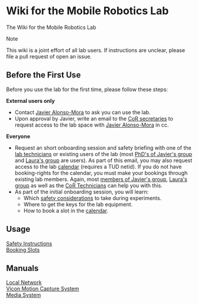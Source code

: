 # Wiki for the Mobile Robotics Lab
The Wiki for the Mobile Robotics Lab

> [!note]
> This wiki is a joint effort of all lab users. If instructions are unclear, please file a pull request of open an issue.

## Before the First Use

Before you use the lab for the first time, please follow these steps:

**External users only**
- Contact [Javier Alonso-Mora](mailto:J.AlonsoMora@tudelft.nl) to ask you can use the lab.
- Upon approval by Javier, write an email to the [CoR secretaries](mailto:Secretariaat-cor-me@tudelft.nl) to request access to the lab space with [Javier Alonso-Mora](mailto://J.AlonsoMora@tudelft.nl) in cc.

**Everyone**
- Request an short onboarding session and safety briefing with one of the [lab technicians](https://www.tudelft.nl/en/me/about/departments/cognitive-robotics-cor/people/technical-support) or existing users of the lab (most [PhD's of Javier's group](https://autonomousrobots.nl/people/) and [Laura's group](https://r2clab.com/?page_id=286#group-phd-id) are users).
As part of this email, you may also request access to the lab [calendar](./calendar.md) (requires a TUD netid).
If you do not have booking-rights for the calendar, you must make your bookings through existing lab members. Again, most [members of Javier's group]([https://www.tudelft.nl/en/me/about/departments/cognitive-robotics-cor/people/learning-and-autonomous-control](https://autonomousrobots.nl/people/)), [Laura's group](https://r2clab.com/?page_id=286#group-phd-id) as well as the [CoR Technicians](https://www.tudelft.nl/en/me/about/departments/cognitive-robotics-cor/people/technical-support) can help you with this.
- As part of the initial onboarding session, you will learn:
  - Which [safety considerations](safety.md) to take during experiments.
  - Where to get the keys for the lab equipment.
  - How to book a slot in the [calendar](calendar.md).

## Usage
[Safety Instructions](safety.md) <br />
[Booking Slots](calendar.md) <br />

## Manuals
[Local Network](network.md) <br />
[Vicon Motion Capture System](mocap.md) <br />
[Media System](media.md)
